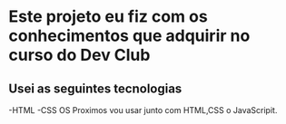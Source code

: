 <h1>Este projeto eu fiz com os conhecimentos que adquirir no curso do Dev Club</h1>
<h2>Usei as seguintes tecnologias</h2>
-HTML
-CSS
OS Proximos vou usar junto com HTML,CSS o JavaScripit.

